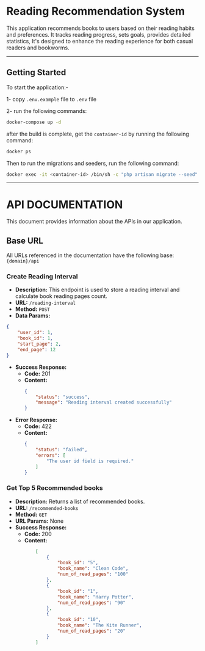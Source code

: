 # Reading Recommendation System
This application recommends books to users based on their reading habits and preferences. It tracks reading progress, sets goals, provides detailed statistics, It's designed to enhance the reading experience for both casual readers and bookworms.


---

## Getting Started

To start the application:-

1- copy `.env.example` file to `.env` file

2- run the following commands:

```sh
docker-compose up -d
```

after the build is complete, get the `container-id` by running the following command:

```sh
docker ps
```

Then to run the migrations and seeders, run the following command:

```sh
docker exec -it <container-id> /bin/sh -c "php artisan migrate --seed"
```
---
# API DOCUMENTATION
This document provides information about the APIs in our application.
## Base URL
All URLs referenced in the documentation have the following base: `{domain}/api`


### Create Reading Interval
- **Description:** This endpoint is used to store a reading interval and calculate book reading pages count.
- **URL:** `/reading-interval`
- **Method:** `POST`
- **Data Params:** 
```json
{
    "user_id": 1,
    "book_id": 1,
    "start_page": 2,
    "end_page": 12
}
```
- **Success Response:**
  - **Code:** 201
  - **Content:** 
    ```json
    {
        "status": "success",
        "message": "Reading interval created successfully"
    }
    ```
- **Error Response:**
  - **Code:** 422
  - **Content:** 
    ```json
    {
        "status": "failed",
        "errors": [
            "The user id field is required."
        ]
    }
    ```

### Get Top 5 Recommended books
- **Description:** Returns a list of recommended books.
- **URL:** `/recommended-books`
- **Method:** `GET`
- **URL Params:** None
- **Success Response:**
  - **Code:** 200
  - **Content:** 
    ```json
        [
            {
                "book_id": "5",
                "book_name": "Clean Code",
                "num_of_read_pages": "100"
            },
            {
                "book_id": "1",
                "book_name": "Harry Potter",
                "num_of_read_pages": "90"
            },
            {
                "book_id": "10",
                "book_name": "The Kite Runner",
                "num_of_read_pages": "20"
            }
        ]
    ```

